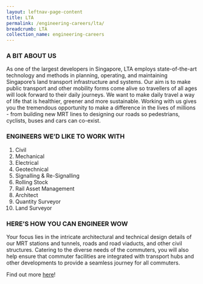 ```yaml
---
layout: leftnav-page-content
title: LTA
permalink: /engineering-careers/lta/
breadcrumb: LTA
collection_name: engineering-careers
---
```


### A BIT ABOUT US
As one of the largest developers in Singapore, LTA employs state-of-the-art technology and methods in planning, operating, and maintaining Singapore’s land transport infrastructure and systems. Our aim is to make public transport and other mobility forms come alive so travellers of all ages will look forward to their daily journeys. We want to make daily travel a way of life that is healthier, greener and more sustainable. Working with us gives you the tremendous opportunity to make a difference in the lives of millions - from building new MRT lines to designing our roads so pedestrians, cyclists, buses and cars can co-exist.

### ENGINEERS WE’D LIKE TO WORK WITH
1. Civil
2. Mechanical
3. Electrical
4. Geotechnical
5. Signalling & Re-Signalling
6. Rolling Stock
7. Rail Asset Management
8. Architect
9. Quantity Surveyor
10. Land Surveyor

### HERE’S HOW YOU CAN ENGINEER WOW
Your focus lies in the intricate architectural and technical design details of our MRT stations and tunnels, roads and road viaducts, and other civil structures. Catering to the diverse needs of the commuters, you will also help ensure that commuter facilities are integrated with transport hubs and other developments to provide a seamless journey for all commuters. 

Find out more [here](https://www.lta.gov.sg/content/ltaweb/en/careers.html)!
